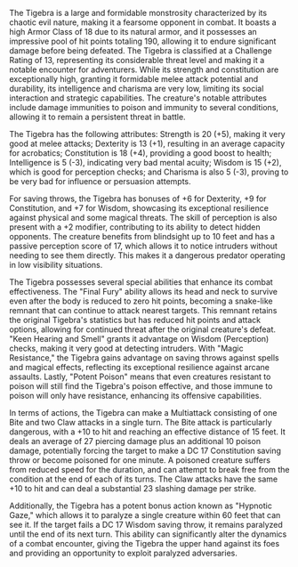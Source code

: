 The Tigebra is a large and formidable monstrosity characterized by its chaotic evil nature, making it a fearsome opponent in combat. It boasts a high Armor Class of 18 due to its natural armor, and it possesses an impressive pool of hit points totaling 190, allowing it to endure significant damage before being defeated. The Tigebra is classified at a Challenge Rating of 13, representing its considerable threat level and making it a notable encounter for adventurers. While its strength and constitution are exceptionally high, granting it formidable melee attack potential and durability, its intelligence and charisma are very low, limiting its social interaction and strategic capabilities. The creature's notable attributes include damage immunities to poison and immunity to several conditions, allowing it to remain a persistent threat in battle.

The Tigebra has the following attributes: Strength is 20 (+5), making it very good at melee attacks; Dexterity is 13 (+1), resulting in an average capacity for acrobatics; Constitution is 18 (+4), providing a good boost to health; Intelligence is 5 (-3), indicating very bad mental acuity; Wisdom is 15 (+2), which is good for perception checks; and Charisma is also 5 (-3), proving to be very bad for influence or persuasion attempts.

For saving throws, the Tigebra has bonuses of +6 for Dexterity, +9 for Constitution, and +7 for Wisdom, showcasing its exceptional resilience against physical and some magical threats. The skill of perception is also present with a +2 modifier, contributing to its ability to detect hidden opponents. The creature benefits from blindsight up to 10 feet and has a passive perception score of 17, which allows it to notice intruders without needing to see them directly. This makes it a dangerous predator operating in low visibility situations.

The Tigebra possesses several special abilities that enhance its combat effectiveness. The "Final Fury" ability allows its head and neck to survive even after the body is reduced to zero hit points, becoming a snake-like remnant that can continue to attack nearest targets. This remnant retains the original Tigebra's statistics but has reduced hit points and attack options, allowing for continued threat after the original creature's defeat. "Keen Hearing and Smell" grants it advantage on Wisdom (Perception) checks, making it very good at detecting intruders. With "Magic Resistance," the Tigebra gains advantage on saving throws against spells and magical effects, reflecting its exceptional resilience against arcane assaults. Lastly, "Potent Poison" means that even creatures resistant to poison will still find the Tigebra's poison effective, and those immune to poison will only have resistance, enhancing its offensive capabilities.

In terms of actions, the Tigebra can make a Multiattack consisting of one Bite and two Claw attacks in a single turn. The Bite attack is particularly dangerous, with a +10 to hit and reaching an effective distance of 15 feet. It deals an average of 27 piercing damage plus an additional 10 poison damage, potentially forcing the target to make a DC 17 Constitution saving throw or become poisoned for one minute. A poisoned creature suffers from reduced speed for the duration, and can attempt to break free from the condition at the end of each of its turns. The Claw attacks have the same +10 to hit and can deal a substantial 23 slashing damage per strike.

Additionally, the Tigebra has a potent bonus action known as "Hypnotic Gaze," which allows it to paralyze a single creature within 60 feet that can see it. If the target fails a DC 17 Wisdom saving throw, it remains paralyzed until the end of its next turn. This ability can significantly alter the dynamics of a combat encounter, giving the Tigebra the upper hand against its foes and providing an opportunity to exploit paralyzed adversaries.